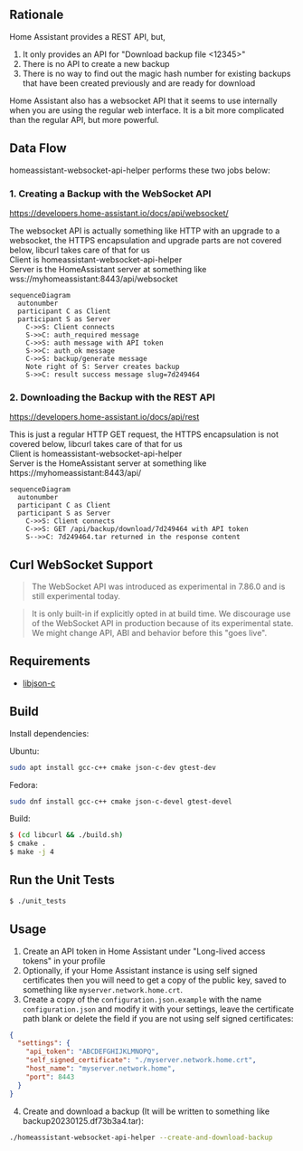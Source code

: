 ## Rationale

Home Assistant provides a REST API, but,
1. It only provides an API for "Download backup file <12345>"
2. There is no API to create a new backup
3. There is no way to find out the magic hash number for existing backups that have been created previously and are ready for download

Home Assistant also has a websocket API that it seems to use internally when you are using the regular web interface. It is a bit more complicated than the regular API, but more powerful.

## Data Flow

homeassistant-websocket-api-helper performs these two jobs below:

### 1. Creating a Backup with the WebSocket API

https://developers.home-assistant.io/docs/api/websocket/

The websocket API is actually something like HTTP with an upgrade to a websocket, the HTTPS encapsulation and upgrade parts are not covered below, libcurl takes care of that for us  
Client is homeassistant-websocket-api-helper  
Server is the HomeAssistant server at something like wss://myhomeassistant:8443/api/websocket  
```mermaid
sequenceDiagram
  autonumber
  participant C as Client
  participant S as Server
    C->>S: Client connects
    S->>C: auth_required message
    C->>S: auth message with API token
    S->>C: auth_ok message
    C->>S: backup/generate message
    Note right of S: Server creates backup
    S->>C: result success message slug=7d249464
```

### 2. Downloading the Backup with the REST API

https://developers.home-assistant.io/docs/api/rest

This is just a regular HTTP GET request, the HTTPS encapsulation is not covered below, libcurl takes care of that for us  
Client is homeassistant-websocket-api-helper  
Server is the HomeAssistant server at something like https://myhomeassistant:8443/api/  
```mermaid
sequenceDiagram
  autonumber
  participant C as Client
  participant S as Server
    C->>S: Client connects
    C->>S: GET /api/backup/download/7d249464 with API token
    S-->>C: 7d249464.tar returned in the response content
```


## Curl WebSocket Support

> The WebSocket API was introduced as experimental in 7.86.0 and is still experimental today.

> It is only built-in if explicitly opted in at build time. We discourage use of the WebSocket API in production because of its experimental state. We might change API, ABI and behavior before this "goes live". 

## Requirements

- [libjson-c](https://github.com/json-c/json-c)

## Build

Install dependencies:

Ubuntu:
```bash
sudo apt install gcc-c++ cmake json-c-dev gtest-dev
```

Fedora:
```bash
sudo dnf install gcc-c++ cmake json-c-devel gtest-devel
```

Build:
```bash
$ (cd libcurl && ./build.sh)
$ cmake .
$ make -j 4
```

## Run the Unit Tests

```bash
$ ./unit_tests
```

## Usage

1. Create an API token in Home Assistant under "Long-lived access tokens" in your profile
2. Optionally, if your Home Assistant instance is using self signed certificates then you will need to get a copy of the public key, saved to something like `myserver.network.home.crt`.
3. Create a copy of the `configuration.json.example` with the name `configuration.json` and modify it with your settings, leave the certificate path blank or delete the field if you are not using self signed certificates:
```json
{
  "settings": {
    "api_token": "ABCDEFGHIJKLMNOPQ",
    "self_signed_certificate": "./myserver.network.home.crt",
    "host_name": "myserver.network.home",
    "port": 8443
  }
}
```
4. Create and download a backup (It will be written to something like backup20230125.df73b3a4.tar):
```bash
./homeassistant-websocket-api-helper --create-and-download-backup
```
